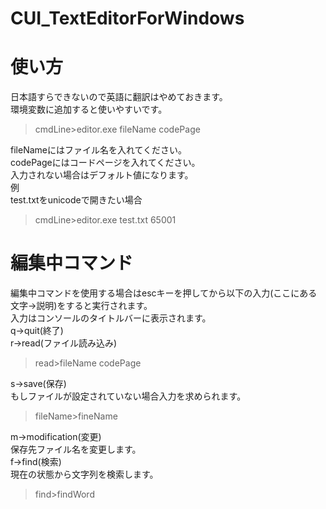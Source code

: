 # CUI_TextEditorForWindows  
# 使い方
日本語すらできないので英語に翻訳はやめておきます。  
環境変数に追加すると使いやすいです。  
>cmdLine\>editor.exe fileName codePage  
>
fileNameにはファイル名を入れてください。  
codePageにはコードページを入れてください。  
入力されない場合はデフォルト値になります。  
例  
test.txtをunicodeで開きたい場合  
>cmdLine\>editor.exe test.txt 65001
>
# 編集中コマンド
編集中コマンドを使用する場合はescキーを押してから以下の入力(ここにある文字->説明)をすると実行されます。  
入力はコンソールのタイトルバーに表示されます。  
q->quit(終了)  
r->read(ファイル読み込み) 
>read\>fileName codePage  
>
s->save(保存)  
もしファイルが設定されていない場合入力を求められます。  
>fileName\>fineName
>
m->modification(変更)  
保存先ファイル名を変更します。  
f->find(検索)  
現在の状態から文字列を検索します。  
>find\>findWord
>
